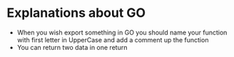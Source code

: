 # Explanations about GO

 - When you wish export something in GO you should name your function with first letter in UpperCase and add a comment up the function
 - You can return two data in one return
